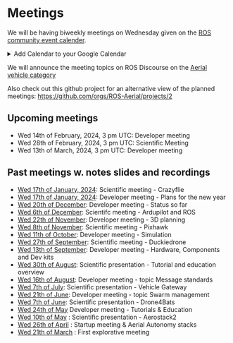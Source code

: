 # Meetings
We will be having biweekly meetings on Wednesday given on the [ROS community event calender](https://calendar.google.com/calendar/u/0/embed?src=c_3fc5c4d6ece9d80d49f136c1dcd54d7f44e1acefdbe87228c92ff268e85e2ea0@group.calendar.google.com&ctz=UTC). 
<details>
  <summary>
    Add Calendar to your Google Calendar
  </summary>
If you want to add the calendar to your Google Calendar you can follow the link above and click on a small button in the bottom right of the page "+ Google Calendar".
</details>

We will announce the meeting topics on ROS Discourse on the [Aerial vehicle category](https://discourse.ros.org/c/aerial-vehicles/14)

Also check out this github project for an alternative view of the planned meetings: https://github.com/orgs/ROS-Aerial/projects/2

## Upcoming meetings
* Wed 14th of February, 2024, 3 pm UTC: Developer meeting
* Wed 28th of February, 2024, 3 pm UTC: Scientific Meeting
* Wed 13th of March, 2024, 3 pm UTC: Developer meeting

## Past meetings w. notes slides and recordings
* [Wed 17th of January, 2024](https://discourse.ros.org/t/january-2024-meetings-aerial-robotics/35342/10): Scientific meeting - Crazyflie
* [Wed 17th of January, 2024](https://discourse.ros.org/t/january-2024-meetings-aerial-robotics/35342/4): Developer meeting - Plans for the new year
* [Wed 20th of December](https://discourse.ros.org/t/december-2023-meetings-aerial-robotics/34910/5): Developer meeting - Status so far 
* [Wed 6th of December](https://discourse.ros.org/t/december-2023-meetings-aerial-robotics/34910/2): Scientifc meeting - Ardupilot and ROS
* [Wed 22th of November](https://discourse.ros.org/t/november-2023-meetings-aerial-robotics/34432/7): Developer meeting - 3D planning
* [Wed 8th of November](https://discourse.ros.org/t/november-2023-meetings-aerial-robotics/34432/4): Scientific meeting - Pixhawk
* [Wed 11th of October](https://discourse.ros.org/t/october-2023-meetings-aerial-robotics/33910/3): Developer meeting - Simulation
* [Wed 27th of September](https://discourse.ros.org/t/september-2023-meetings-aerial-robotics/33270/5): Scientific meeting - Duckiedrone
* [Wed 13th of September](https://discourse.ros.org/t/september-2023-meetings-aerial-robotics/33270/3): Developer meeting - Hardware, Components and Dev kits
* [Wed 30th of August](https://discourse.ros.org/t/august-2023-meetings-aerial-robotics/32809/8): Scientific presentation - Tutorial and education overview
* [Wed 16th of August](https://discourse.ros.org/t/august-2023-meetings-aerial-robotics/32809/5): Developer meeting - topic Message standards
* [Wed 7th of July](https://discourse.ros.org/t/summer-2023-meetings-aerial-robotics/32131/3): Scientific presentation - Vehicle Gateway
* [Wed 21th of June](https://discourse.ros.org/t/june-2023-meetings-aerial-robotics/31718/7): Developer meeting - topic Swarm management
* [Wed 7th of June](https://discourse.ros.org/t/june-2023-meetings-aerial-robotics/31718/2): Scientific presentation - Drone4Bats
* [Wed 24th of May](https://discourse.ros.org/t/may-2023-meetings-aerial-robotics/31231/5) Developer meeting - Tutorials & Education
* [Wed 10th of May](https://discourse.ros.org/t/may-2023-meetings-aerial-robotics/31231/3) : Scientific presentation - Aerostack2
* [Wed 26th of April](https://discourse.ros.org/t/start-up-meeting-aerial-robotics-wg/30869/4) : Startup meeting & Aerial Autonomy stacks
* [Wed 21th of March](https://discourse.ros.org/t/first-explorative-meeting-aerial-robotics/29955/16) : First explorative meeting

